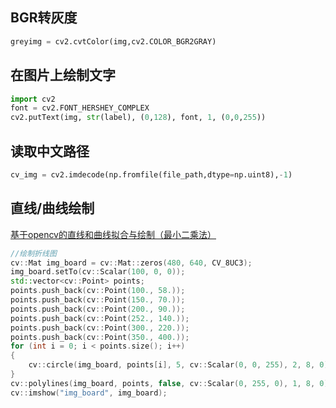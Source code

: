 ## BGR转灰度
```python
greyimg = cv2.cvtColor(img,cv2.COLOR_BGR2GRAY)
```

## 在图片上绘制文字
```python
import cv2
font = cv2.FONT_HERSHEY_COMPLEX
cv2.putText(img, str(label), (0,128), font, 1, (0,0,255))
```

## 读取中文路径
```python
cv_img = cv2.imdecode(np.fromfile(file_path,dtype=np.uint8),-1)
```

## 直线/曲线绘制
[基于opencv的直线和曲线拟合与绘制（最小二乘法）](https://blog.csdn.net/guduruyu/article/details/72866144)
```c++
//绘制折线图
cv::Mat img_board = cv::Mat::zeros(480, 640, CV_8UC3);
img_board.setTo(cv::Scalar(100, 0, 0));
std::vector<cv::Point> points;
points.push_back(cv::Point(100., 58.));
points.push_back(cv::Point(150., 70.));
points.push_back(cv::Point(200., 90.));
points.push_back(cv::Point(252., 140.));
points.push_back(cv::Point(300., 220.));
points.push_back(cv::Point(350., 400.));
for (int i = 0; i < points.size(); i++)
{
    cv::circle(img_board, points[i], 5, cv::Scalar(0, 0, 255), 2, 8, 0);
}
cv::polylines(img_board, points, false, cv::Scalar(0, 255, 0), 1, 8, 0);
cv::imshow("img_board", img_board);
```

